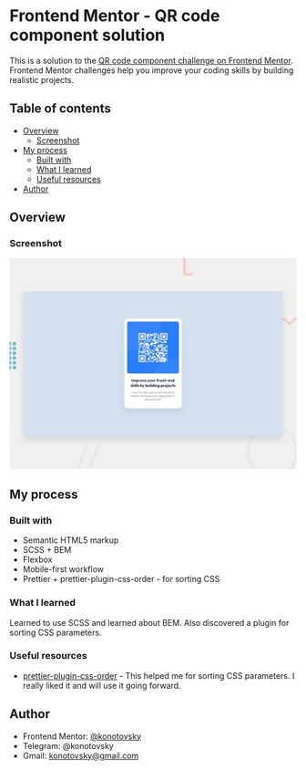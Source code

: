 # Frontend Mentor - QR code component solution

This is a solution to the [QR code component challenge on Frontend Mentor](https://www.frontendmentor.io/challenges/qr-code-component-iux_sIO_H). Frontend Mentor challenges help you improve your coding skills by building realistic projects.

## Table of contents

- [Overview](#overview)
  - [Screenshot](#screenshot)
- [My process](#my-process)
  - [Built with](#built-with)
  - [What I learned](#what-i-learned)
  - [Useful resources](#useful-resources)
- [Author](#author)

## Overview

### Screenshot

![](./preview.jpg)

## My process

### Built with

- Semantic HTML5 markup
- SCSS + BEM
- Flexbox
- Mobile-first workflow
- Prettier + prettier-plugin-css-order - for sorting CSS

### What I learned

Learned to use SCSS and learned about BEM. Also discovered a plugin for sorting CSS parameters.

### Useful resources

- [prettier-plugin-css-order](https://www.npmjs.com/package/prettier-plugin-css-order) - This helped me for sorting CSS parameters. I really liked it and will use it going forward.

## Author

- Frontend Mentor: [@konotovsky](https://www.frontendmentor.io/profile/konotovsky)
- Telegram: @konotovsky
- Gmail: konotovsky@gmail.com
